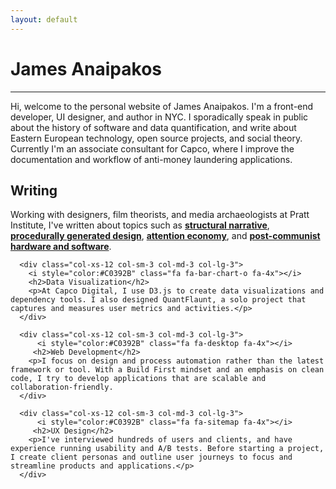 ```yaml
---
layout: default
---
```


<div class="page-section short" id="about" name="about">
  <div class="container">
    <h1>James Anaipakos</h1>
      <hr>
    <div class="row">
      <div class="col-md-offset-1 col-md-10">
          <div class="section-heading">
          <p>Hi, welcome to the personal website of James Anaipakos. I'm a front-end developer, UI designer, and author in NYC. I sporadically speak in public about the history of software and data quantification, and write about Eastern European technology, open source projects, and social theory. Currently I'm an associate consultant for Capco, where I improve the documentation and workflow of anti-money laundering applications.</p>
</div>
</div>
</div>

 <div class="row">
      <div class="col-xs-12 col-sm-3 col-md-3 col-lg-3">
          <i style="color:#C0392B" class="fa fa-book fa-4x"></i>
         <h2>Writing</h2>
        <p>Working with designers, film theorists, and media archaeologists at Pratt Institute, I've written about topics such as <strong><a alt="narrative" href="http://jamesanaipakos.com/structuralnarrative" class="paper" title="Structural Narrative">structural narrative</a></strong>, <strong><a alt="collaboration" href="http://jamesanaipakos.com/collaborativetools" class="paper" title="Collaborative Tools">procedurally generated design</a></strong>, <strong><a alt="attention economy" href="http://jamesanaipakos.com/attentioneconomy" class="paper" title="Attention Economy">attention economy</a></strong>, and <strong><a alt="cee" href="http://sched.co/2AhK" class="paper" title="CEE Technology" >post-communist hardware and software</a></strong>. </p>
      </div>

      <div class="col-xs-12 col-sm-3 col-md-3 col-lg-3">
        <i style="color:#C0392B" class="fa fa-bar-chart-o fa-4x"></i>
        <h2>Data Visualization</h2>
        <p>At Capco Digital, I use D3.js to create data visualizations and dependency tools. I also designed QuantFlaunt, a solo project that captures and measures user metrics and activities.</p>
      </div>

      <div class="col-xs-12 col-sm-3 col-md-3 col-lg-3">
          <i style="color:#C0392B" class="fa fa-desktop fa-4x"></i>
         <h2>Web Development</h2>
        <p>I focus on design and process automation rather than the latest framework or tool. With a Build First mindset and an emphasis on clean code, I try to develop applications that are scalable and collaboration-friendly.
      </div>

      <div class="col-xs-12 col-sm-3 col-md-3 col-lg-3">
          <i style="color:#C0392B" class="fa fa-sitemap fa-4x"></i>
         <h2>UX Design</h2>
        <p>I've interviewed hundreds of users and clients, and have experience running usability and A/B tests. Before starting a project, I create client personas and outline user journeys to focus and streamline products and applications.</p>
      </div>
</div>

